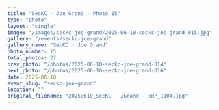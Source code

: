 ```yaml
---
title: "SecKC - Joe Grand - Photo 15"
type: "photo"
layout: "single"
image: "/images/seckc-joe-grand/2025-06-10-seckc-joe-grand-015.jpg"
gallery: "/events/seckc-joe-grand"
gallery_name: "SecKC - Joe Grand"
photo_number: 15
total_photos: 22
prev_photo: "/photos/2025-06-10-seckc-joe-grand-014"
next_photo: "/photos/2025-06-10-seckc-joe-grand-016"
date: 2025-06-10
event_slug: "seckc-joe-grand"
location: ""
original_filename: "20250610_SecKC - JGrand - 5RP_1104.jpg"
---
```


